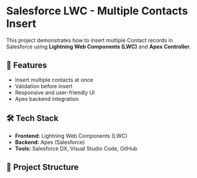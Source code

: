 # Salesforce LWC - Multiple Contacts Insert

This project demonstrates how to insert multiple Contact records in Salesforce using **Lightning Web Components (LWC)** and **Apex Controller**.

## 🚀 Features
- Insert multiple contacts at once
- Validation before insert
- Responsive and user-friendly UI
- Apex backend integration

## 🛠️ Tech Stack
- **Frontend:** Lightning Web Components (LWC)
- **Backend:** Apex (Salesforce)
- **Tools:** Salesforce DX, Visual Studio Code, GitHub

## 📂 Project Structure
